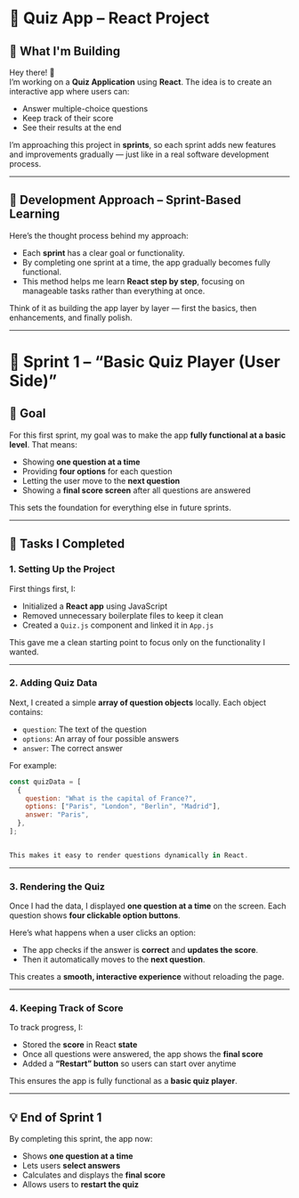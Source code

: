 # 🧩 Quiz App – React Project

## 🚀 What I'm Building
Hey there! 👋  
I’m working on a **Quiz Application** using **React**. The idea is to create an interactive app where users can:

- Answer multiple-choice questions  
- Keep track of their score  
- See their results at the end  

I’m approaching this project in **sprints**, so each sprint adds new features and improvements gradually — just like in a real software development process.

---

## 🧭 Development Approach – Sprint-Based Learning
Here’s the thought process behind my approach:

- Each **sprint** has a clear goal or functionality.  
- By completing one sprint at a time, the app gradually becomes fully functional.  
- This method helps me learn **React step by step**, focusing on manageable tasks rather than everything at once.  

Think of it as building the app layer by layer — first the basics, then enhancements, and finally polish.

---

# 🧭 Sprint 1 – “Basic Quiz Player (User Side)”

## 🎯 Goal
For this first sprint, my goal was to make the app **fully functional at a basic level**. That means:

- Showing **one question at a time**  
- Providing **four options** for each question  
- Letting the user move to the **next question**  
- Showing a **final score screen** after all questions are answered  

This sets the foundation for everything else in future sprints.

---

## 🧱 Tasks I Completed

### 1. Setting Up the Project
First things first, I:

- Initialized a **React app** using JavaScript  
- Removed unnecessary boilerplate files to keep it clean  
- Created a `Quiz.js` component and linked it in `App.js`  

This gave me a clean starting point to focus only on the functionality I wanted.

---

### 2. Adding Quiz Data
Next, I created a simple **array of question objects** locally. Each object contains:

- `question`: The text of the question  
- `options`: An array of four possible answers  
- `answer`: The correct answer  

For example:

```js
const quizData = [
  {
    question: "What is the capital of France?",
    options: ["Paris", "London", "Berlin", "Madrid"],
    answer: "Paris",
  },
];


This makes it easy to render questions dynamically in React.
```
---

### 3. Rendering the Quiz
Once I had the data, I displayed **one question at a time** on the screen. Each question shows **four clickable option buttons**.

Here’s what happens when a user clicks an option:

- The app checks if the answer is **correct** and **updates the score**.  
- Then it automatically moves to the **next question**.  

This creates a **smooth, interactive experience** without reloading the page.

---

### 4. Keeping Track of Score
To track progress, I:

- Stored the **score** in React **state**  
- Once all questions were answered, the app shows the **final score**  
- Added a **“Restart” button** so users can start over anytime  

This ensures the app is fully functional as a **basic quiz player**.

---

## 💡 End of Sprint 1
By completing this sprint, the app now:

- Shows **one question at a time**  
- Lets users **select answers**  
- Calculates and displays the **final score**  
- Allows users to **restart the quiz**  

